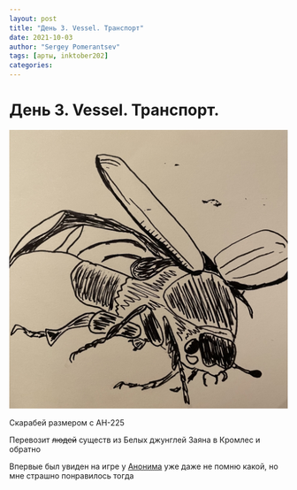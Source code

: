 ```yaml
---
layout: post
title: "День 3. Vessel. Транспорт"
date: 2021-10-03
author: "Sergey Pomerantsev"
tags: [арты, inktober202]
categories:
---
```


# День 3. Vessel. Транспорт.

![](assets/images/_inktober21-3.jpg)

Скарабей размером с АН-225

Перевозит ~~людей~~ существ из Белых джунглей Заяна в Кромлес и обратно

Впервые был увиден на игре у [Анонима](https://vk.com/iaaoyrpg) уже даже не помню какой, но мне страшно понравилось тогда
